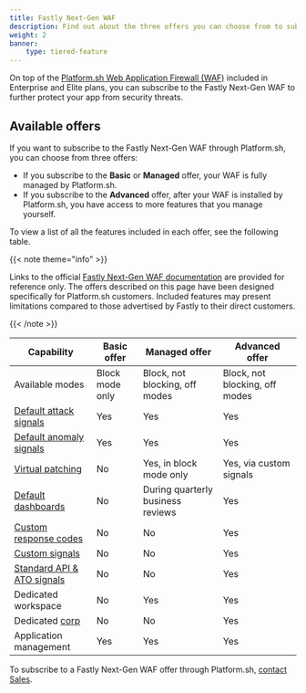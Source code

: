 ```yaml
---
title: Fastly Next-Gen WAF
description: Find out about the three offers you can choose from to subscribe to the Fastly Next-Gen Web Application Firewall (WAF) through Platform.sh. 
weight: 2
banner: 
    type: tiered-feature
---
```


On top of the [Platform.sh Web Application Firewall (WAF)](./waf.md) included in Enterprise and Elite plans,
you can subscribe to the Fastly Next-Gen WAF to further protect your app from security threats.

## Available offers

If you want to subscribe to the Fastly Next-Gen WAF through Platform.sh,
you can choose from three offers:

- If you subscribe to the **Basic** or **Managed** offer, your WAF is fully managed by Platform.sh.
- If you subscribe to the **Advanced** offer, after your WAF is installed by Platform.sh,
  you have access to more features that you manage yourself.

To view a list of all the features included in each offer, see the following table.

{{< note theme="info" >}}

Links to the official [Fastly Next-Gen WAF documentation](https://docs.fastly.com/products/fastly-next-gen-waf) are provided for reference only.
The offers described on this page have been designed specifically for Platform.sh customers.
Included features may present limitations compared to those advertised by Fastly to their direct customers.

{{< /note >}}

| Capability                                                                                                                                               | Basic offer     | Managed offer                     | Advanced offer                 |
|----------------------------------------------------------------------------------------------------------------------------------------------------------|-----------------|-----------------------------------|--------------------------------|
| Available modes                                                                                                                                          | Block mode only | Block, not blocking, off modes    | Block, not blocking, off modes |
| [Default attack signals](https://docs.fastly.com/signalsciences/using-signal-sciences/signals/using-system-signals/#attacks)                             | Yes             | Yes                               | Yes                            |
| [Default anomaly signals](https://docs.fastly.com/signalsciences/using-signal-sciences/signals/using-system-signals/#anomalies)                          | Yes             | Yes                               | Yes                            |
| [Virtual patching](https://docs.fastly.com/signalsciences/using-signal-sciences/rules/working-with-templated-rules/#working-with-virtual-patching-rules) | No              | Yes, in block mode only        | Yes, via custom signals        |
| [Default dashboards](https://docs.fastly.com/signalsciences/using-signal-sciences/web-interface/about-the-site-overview-page/)                           | No              | During quarterly business reviews | Yes                            |
| [Custom response codes](https://docs.fastly.com/signalsciences/using-signal-sciences/custom-response-codes/)                                             | No              | No                                | Yes                            |
| [Custom signals](https://docs.fastly.com/signalsciences/using-signal-sciences/signals/working-with-custom-signals/)                                      | No              | No                                | Yes                            |
| [Standard API & ATO signals](https://docs.fastly.com/signalsciences/using-signal-sciences/rules/working-with-templated-rules/)                           | No              | No                                | Yes                            |
| Dedicated workspace                                                                                                                                      | No              | Yes                               | Yes                            |
| Dedicated [corp](https://docs.fastly.com/signalsciences/using-signal-sciences/corp-management/)                                                          | No              | No                                | Yes                            |
| Application management                                                                                                                                   | Yes             | Yes                               | Yes                            |                            | Yes                               |

To subscribe to a Fastly Next-Gen WAF offer through Platform.sh,
[contact Sales](https://platform.sh/contact/).